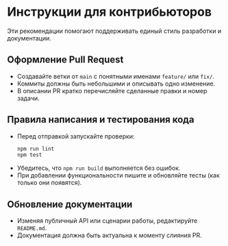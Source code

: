 # Инструкции для контрибьюторов

Эти рекомендации помогают поддерживать единый стиль разработки и документации.

## Оформление Pull Request
- Создавайте ветки от `main` с понятными именами `feature/` или `fix/`.
- Коммиты должны быть небольшими и описывать одно изменение.
- В описании PR кратко перечисляйте сделанные правки и номер задачи.

## Правила написания и тестирования кода
- Перед отправкой запускайте проверки:
  ```bash
  npm run lint
  npm test
  ```
- Убедитесь, что `npm run build` выполняется без ошибок.
- При добавлении функциональности пишите и обновляйте тесты (как только они появятся).

## Обновление документации
- Изменяя публичный API или сценарии работы, редактируйте `README.md`.
- Документация должна быть актуальна к моменту слияния PR.
